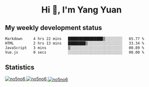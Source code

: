 <h1 align="center">Hi 👋, I'm Yang Yuan</h1>


## My weekly development status
<!--START_SECTION:waka-->

```txt
Markdown     4 hrs 22 mins   ████████████████▒░░░░░░░░   65.77 %
HTML         2 hrs 13 mins   ████████▒░░░░░░░░░░░░░░░░   33.34 %
JavaScript   3 mins          ▒░░░░░░░░░░░░░░░░░░░░░░░░   00.89 %
Vue.js       0 secs          ░░░░░░░░░░░░░░░░░░░░░░░░░   00.00 %
```

<!--END_SECTION:waka-->

## Statistics
<a href="https://github.com/anuraghazra/github-readme-stats">
  <img src="https://github-readme-stats.vercel.app/api/top-langs/?username=no5no6&theme=dracula" alt="no5no6">
</a>
<a href="https://github.com/anuraghazra/github-readme-stats">
  <img src="https://github-readme-stats.vercel.app/api?username=no5no6&show_icons=true&theme=dracula&line_height=40" alt="no5no6">
</a>
<a href="https://github.com/anuraghazra/github-readme-stats">
  <img align="center" src="https://github-readme-streak-stats.herokuapp.com/?user=no5no6&theme=dracula" alt="no5no6" />
</a>